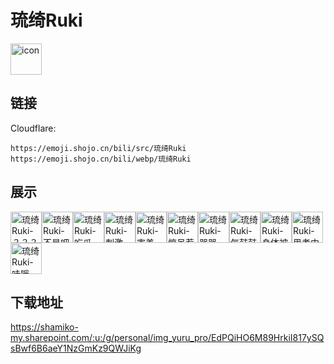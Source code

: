 # 琉绮Ruki
<img src="https://emoji.shojo.cn/bili/src/琉绮Ruki/icon.png" width="50" height="50" alt="icon">

## 链接
Cloudflare:
```
https://emoji.shojo.cn/bili/src/琉绮Ruki
https://emoji.shojo.cn/bili/webp/琉绮Ruki
```
## 展示
<img src="https://emoji.shojo.cn/bili/src/琉绮Ruki/琉绮Ruki-？？？.png" width="50" height="50" alt="琉绮Ruki-？？？"><img src="https://emoji.shojo.cn/bili/src/琉绮Ruki/琉绮Ruki-不是吧.png" width="50" height="50" alt="琉绮Ruki-不是吧"><img src="https://emoji.shojo.cn/bili/src/琉绮Ruki/琉绮Ruki-吃瓜.png" width="50" height="50" alt="琉绮Ruki-吃瓜"><img src="https://emoji.shojo.cn/bili/src/琉绮Ruki/琉绮Ruki-刺激.png" width="50" height="50" alt="琉绮Ruki-刺激"><img src="https://emoji.shojo.cn/bili/src/琉绮Ruki/琉绮Ruki-害羞.png" width="50" height="50" alt="琉绮Ruki-害羞"><img src="https://emoji.shojo.cn/bili/src/琉绮Ruki/琉绮Ruki-惊呆惹.png" width="50" height="50" alt="琉绮Ruki-惊呆惹"><img src="https://emoji.shojo.cn/bili/src/琉绮Ruki/琉绮Ruki-哭哭.png" width="50" height="50" alt="琉绮Ruki-哭哭"><img src="https://emoji.shojo.cn/bili/src/琉绮Ruki/琉绮Ruki-气鼓鼓.png" width="50" height="50" alt="琉绮Ruki-气鼓鼓"><img src="https://emoji.shojo.cn/bili/src/琉绮Ruki/琉绮Ruki-身体被掏空.png" width="50" height="50" alt="琉绮Ruki-身体被掏空"><img src="https://emoji.shojo.cn/bili/src/琉绮Ruki/琉绮Ruki-思考中.png" width="50" height="50" alt="琉绮Ruki-思考中"><img src="https://emoji.shojo.cn/bili/src/琉绮Ruki/琉绮Ruki-哇哦.png" width="50" height="50" alt="琉绮Ruki-哇哦">

## 下载地址

https://shamiko-my.sharepoint.com/:u:/g/personal/img_yuru_pro/EdPQiHO6M89HrkiI817ySQsBwf6B6aeY1NzGmKz9QWJiKg
